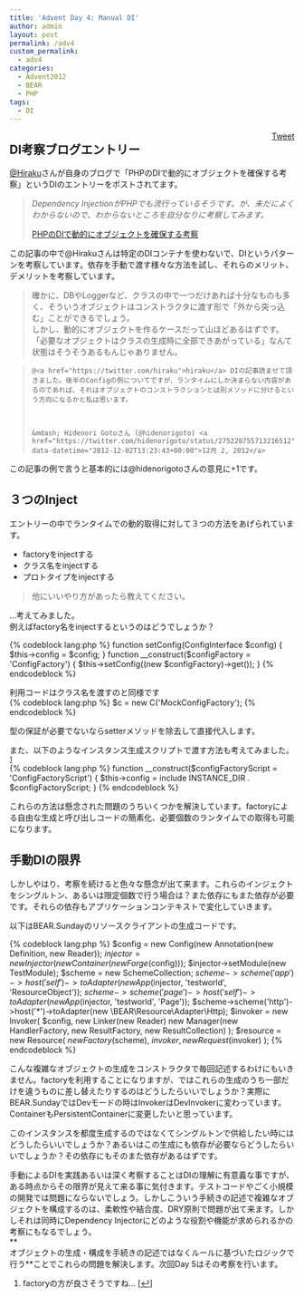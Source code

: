 ```yaml
---
title: 'Advent Day 4: Manual DI'
author: admin
layout: post
permalink: /adv4
custom_permalink:
  - adv4
categories:
  - Advent2012
  - BEAR
  - PHP
tags:
  - DI
---
```

<div style="float: right; margin-left: 10px;">
  <a href="https://twitter.com/share" class="twitter-share-button" data-count="vertical" data-url="/blog/adv4">Tweet</a>
</div>

## DI考察ブログエントリー

[@Hiraku][1]さんが自身のブログで「PHPのDIで動的にオブジェクトを確保する考察」というDIのエントリーをポストされてます。

> *Dependency InjectionがPHPでも流行っているそうです。が、未だによくわからないので、わからないところを自分なりに考察してみます。*
> 
> [PHPのDIで動的にオブジェクトを確保する考察][2]

この記事の中で@Hirakuさんは特定のDIコンテナを使わないで、DIというパターンを考察しています。依存を手動で渡す様々な方法を試し、それらのメリット、デメリットを考察しています。

> 確かに、DBやLoggerなど、クラスの中で一つだけあれば十分なものも多く、そういうオブジェクトはコンストラクタに渡す形で「外から突っ込む」ことができるでしょう。  
> しかし、動的にオブジェクトを作るケースだって山ほどあるはずです。「必要なオブジェクトはクラスの生成時に全部できあがっている」なんて状態はそうそうあるもんじゃありません。 

<blockquote class="twitter-tweet" data-in-reply-to="275127780000284672" width="550" lang="ja">

    @<a href="https://twitter.com/hiraku">hiraku</a> DIの記事読ませて頂きました。後半のConfigの例についてですが、ランタイムにしか決まらない内容があるのであれば、それはオブジェクトのコンストラクションとは別メソッドに分けるという方向になるかと私は思います。

  

    &mdash; Hidenori Gotoさん (@hidenorigoto) <a href="https://twitter.com/hidenorigoto/status/275228755713216512" data-datetime="2012-12-02T13:23:43+00:00">12月 2, 2012</a>

</blockquote>



この記事の例で言うと基本的には@hidenorigotoさんの意見に+1です。

## ３つのInject

エントリーの中でランタイムでの動的取得に対して３つの方法をあげられています。

*   factoryをinjectする
*   クラス名をinjectする
*   プロトタイプをinjectする

> 他にいいやり方があったら教えてください。

&#8230;考えてみました。  
例えばfactory名をinjectするというのはどうでしょうか？

{% codeblock lang:php %}
function setConfig(ConfigInterface $config)
{
    $this->config = $config;
}
function __construct($configFactory = 'ConfigFactory')
{
    $this->setConfig((new $configFactory)->get());
}
{% endcodeblock %}

利用コードはクラス名を渡すのと同様です  
{% codeblock lang:php %}
$c = new C('MockConfigFactory');
{% endcodeblock %}

型の保証が必要でないならsetterメソッドを除去して直接代入します。

また、以下のようなインスタンス生成スクリプトで渡す方法も考えてみました。<sup><a href="#footnote_0_1288" id="identifier_0_1288" class="footnote-link footnote-identifier-link" title="factoryの方が良さそうですね&hellip;">1</a></sup>  
{% codeblock lang:php %}
function __construct($configFactoryScript = 'ConfigFactoryScript') {
    $this->config = include INSTANCE_DIR . $configFactoryScript;
}
{% endcodeblock %}

これらの方法は懸念された問題のうちいくつかを解決しています。factoryによる自由な生成と呼び出しコードの簡素化、必要個数のランタイムでの取得も可能になります。

## 手動DIの限界

しかしやはり、考察を続けると色々な懸念が出て来ます。これらのインジェクトをシングルトン、あるいは限定個数で行う場合は？また依存にもまた依存が必要です。それらの依存もアプリケーションコンテキストで変化していきます。

以下はBEAR.Sundayのリソースクライアントの生成コードです。

{% codeblock lang:php %}
$config = new Config(new Annotation(new Definition, new Reader));
$injector = new Injector(new Container(new Forge($config)));
$injector->setModule(new TestModule);
$scheme = new SchemeCollection;
$scheme
->scheme('app')
->host('self')
->toAdapter(new App($injector, 'testworld', 'ResourceObject'));
$scheme
->scheme('page')
->host('self')
->toAdapter(new App($injector, 'testworld', 'Page'));
$scheme->scheme('http')->host('*')->toAdapter(new \BEAR\Resource\Adapter\Http);
$invoker = new Invoker(
    $config,
    new Linker(new Reader)
    new Manager(new HandlerFactory, new ResultFactory, new ResultCollection)
);
$resource = new Resource(
    $new Factory($scheme),
    $invoker, new Request($invoker)
);
{% endcodeblock %}

こんな複雑なオブジェクトの生成をコンストラクタで毎回記述するわけにもいきません。factoryを利用することになりますが、ではこれらの生成のうち一部だけを違うものに差し替えたりするのはどうしたらいいでしょうか？実際にBEAR.SundayではDevモードの時はInvokerはDevInvokerに変わっています。ContainerもPersistentContainerに変更したいと思っています。

このインスタンスを都度生成するのではなくてシングルトンで供給したい時にはどうしたらいいでしょうか？あるいはこの生成にも依存が必要ならどうしたらいいでしょうか？その依存にもそのまた依存があるはずです。

手動によるDIを実践あるいは深く考察することはDIの理解に有意義な事ですが、ある時点からその限界が見えて来る事に気付きます。テストコードやごく小規模の開発では問題にならないでしょう。しかしこういう手続きの記述で複雑なオブジェクトを構成するのは、柔軟性や結合度、DRY原則で問題が出て来ます。しかしそれは同時にDependency Injectorにどのような役割や機能が求められるかの考察にもなるでしょう。  
**  
オブジェクトの生成・構成を手続きの記述ではなくルールに基づいたロジックで行う**ことでこれらの問題を解決します。次回Day 5はその考察を行います。

<ol class="footnotes">
  <li id="footnote_0_1288" class="footnote">
    factoryの方が良さそうですね&#8230; [<a href="#identifier_0_1288" class="footnote-link footnote-back-link">&#8617;</a>]
  </li>
</ol>

 [1]: https://twitter.com/Hiraku
 [2]: http://blog.tojiru.net/article/304867046.html